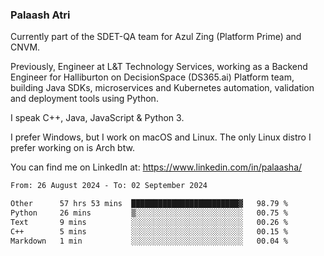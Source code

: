 ### Palaash Atri

Currently part of the SDET-QA team for Azul Zing (Platform Prime) and CNVM. 

Previously, Engineer at L&T Technology Services, working as a Backend Engineer for Halliburton on DecisionSpace (DS365.ai) Platform team, building Java SDKs, microservices and Kubernetes automation, validation and deployment tools using Python.

I speak C++, Java, JavaScript & Python 3.

I prefer Windows, but I work on macOS and Linux. The only Linux distro I prefer working on is Arch btw.

You can find me on LinkedIn at: https://www.linkedin.com/in/palaasha/

<!--START_SECTION:waka-->

```txt
From: 26 August 2024 - To: 02 September 2024

Other      57 hrs 53 mins  ████████████████████████▓   98.79 %
Python     26 mins         ▒░░░░░░░░░░░░░░░░░░░░░░░░   00.75 %
Text       9 mins          ░░░░░░░░░░░░░░░░░░░░░░░░░   00.26 %
C++        5 mins          ░░░░░░░░░░░░░░░░░░░░░░░░░   00.15 %
Markdown   1 min           ░░░░░░░░░░░░░░░░░░░░░░░░░   00.04 %
```

<!--END_SECTION:waka-->
